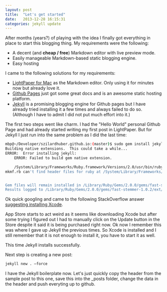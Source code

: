 ```yaml
---
layout: post
title:  "Let's get started"
date:   2013-12-28 16:15:31
categories: jekyll update
---
```

After months (years?) of playing with the idea I finally got everything in place to start this blogging thing. My requirements were the following:

  - A decent (and <b>cheap / free</b>) Markdown editor with live preview mode.
  - Easily manageable Markdown-based static blogging engine.
  - Easy hosting

I came to the following solutions for my requirements:

  -  [LightPaper for Mac](http://clockworkengine.com/lightpaper-mac/) as the Markdown editor. Only using it for minutes now but already love it.
  -  [Github Pages](http://pages.github.com) just got some great docs and is an awesome static hosting platform.
  -  [Jekyll](http://jekyllrb.com/docs/home/) is a promising blogging engine for Github pages but I have already tried installing it a few times and always failed to do so. (Although I have to admit I did not put much effort into it.)

The first two steps went like charm. I had the "Hello World" personal Github Page and had already started writing my first post in LightPaper. 
But for Jekyll I just run into the same problem as I did the last time:

``` bash
mbp@~/Developer/szilardhuber.github.io:(master)$ sudo gem install jekyll
Building native extensions.  This could take a while...
ERROR:  Error installing jekyll:
	ERROR: Failed to build gem native extension.

    /System/Library/Frameworks/Ruby.framework/Versions/2.0/usr/bin/ruby extconf.rb
mkmf.rb can't find header files for ruby at /System/Library/Frameworks/Ruby.framework/Versions/2.0/usr/lib/ruby/include/ruby.h


Gem files will remain installed in /Library/Ruby/Gems/2.0.0/gems/fast-stemmer-1.0.2 for inspection.
Results logged to /Library/Ruby/Gems/2.0.0/gems/fast-stemmer-1.0.2/ext/gem_make.out

```

Ok quick googling and came to the following StackOverflow answer [suggesting installing Xcode](http://stackoverflow.com/questions/10725767/error-installing-jekyll-native-extension-build).

App Store starts to act weird as it seems like downloading Xcode but after some trying I figured out I had to manually click on the Update button in the Store despite it said it is being purchased right now. Ok now I remember this was where I gave up Jekyll the previous times. So Xcode is installed and I still remember that it is not enough to install it, you have to start it as well.

This time Jekyll installs successfully. 

Next step is creating a new post:

```bash
jekyll new . —force
```

I have the Jekyll boilerplate now. Let's just quickly copy the header from the sample post to this one, save this into the _posts folder, change the data in the header and push everyting up to github.